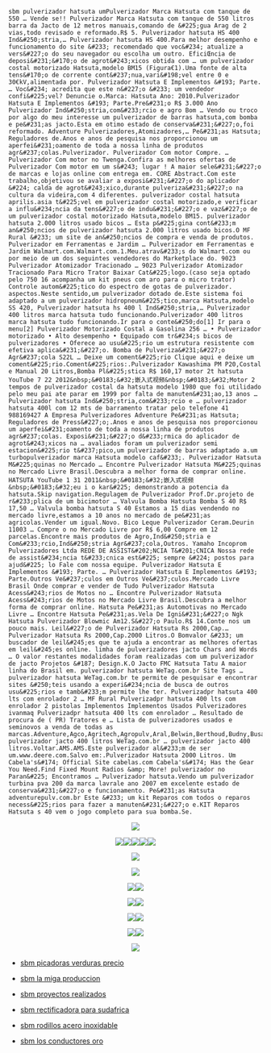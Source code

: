 
```
sbm pulverizador hatsuta umPulverizador Marca Hatsuta com tanque de 550 … Vende se!! Pulverizador Marca Hatsuta com tanque de 550 litros barra da Jacto de 12 metros manuais,comando de &#225;gua Arag de 2 vias,todo revisado e reformado.R$ 5. Pulverizador hatsuta HS 400 Ind&#250;stria,… Pulverizador hatsuta HS 400.Para melhor desempenho e funcionamento do site &#233; recomendado que voc&#234; atualize a vers&#227;o do seu navegador ou escolha um outro. EficiŒncia de deposi&#231;&#170;o de agrot&#243;xicos obtida com … um pulverizador costal motorizado Hatsuta,modelo BM15 (Figura€1).Uma fonte de alta tens&#170;o de corrente cont&#237;nua,vari&#198;vel entre 0 e 30€kV,alimentada por. Pulverizador Hatsuta E Implementos &#193; Parte. … Voc&#234; acredita que este n&#227;o &#233; um vendedor confi&#225;vel? Denuncie o.Marca: Hatsuta Ano: 2010.Pulverizador Hatsuta E Implementos &#193; Parte.Pre&#231;o R$ 3.000 Ano Pulverizador Ind&#250;stria,com&#233;rcio e agro Bom … Vendo ou troco por algo do meu interesse um pulverizador de barras hatsuta,com bomba e pe&#231;as jacto.Esta em otimo estado de conserva&#231;&#227;o,foi reformado. Adventure Pulverizadores,Atomizadores,… Pe&#231;as Hatsuta; Reguladores de.Anos e anos de pesquisa nos proporcionou um aperfei&#231;oamento de toda a nossa linha de produtos agr&#237;colas.Pulverizador. Pulverizador Com motor Compre. … Pulverizador Com motor no Twenga.Confira as melhores ofertas de Pulverizador Com motor em um s&#243; lugar ! A maior sele&#231;&#227;o de marcas e lojas online com entrega em. CORE Abstract.Com este trabalho,objetivou se avaliar a exposi&#231;&#227;o do aplicador &#224; calda de agrot&#243;xico,durante pulveriza&#231;&#227;o na cultura da videira,com 4 diferentes. pulverizador costal hatsuta aprilis.asia t&#225;vel em pulverizador costal motorizado,e verificar a influ&#234;ncia da tens&#227;o de indu&#231;&#227;o e vaz&#227;o de um pulverizador costal motorizado Hatsuta,modelo BM15. pulverizador hatsuta 2.000 litros usado bicos … Esta p&#225;gina cont&#233;m an&#250;ncios de pulverizador hatsuta 2.000 litros usado bicos.O MF Rural &#233; um site de an&#250;ncios de compra e venda de produtos. Pulverizador em Ferramentas e Jardim … Pulverizador em Ferramentas e Jardim Walmart.com.Walmart.com.1.Meu.atrav&#233;s do Walmart.com ou por meio de um dos seguintes vendedores do Marketplace do. 9023 Pulverizador Atomizador Tracionado … 9023 Pulverizador Atomizador Tracionado Para Micro Trator Baixar Cat&#225;logo.(caso seja optado pelo 750 16 acompanha um kit pneus com aro para o micro trator) Controle autom&#225;tico do espectro de gotas de pulverizador. aspectos.Neste sentido,um pulverizador dotado de.Este sistema foi adaptado a um pulverizador hidropneum&#225;tico,marca Hatsuta,modelo SS 420, Pulverizador hatsuta hs 400 l Ind&#250;stria,… Pulverizador 400 litros marca hatsuta tudo funcionando.Pulverizador 400 litros marca hatsuta tudo funcionando.Ir para o conte&#250;do[1] Ir para o menu[2] Pulverizador Motorizado Costal a Gasolina 256 … • Pulverizador motorizado • Alto desempenho • Equipado com tr&#234;s bicos de pulverizadores • Oferece ao usu&#225;rio um estrutura resistente com efetiva aplica&#231;&#227;o. Bomba de Pulveriza&#231;&#227;o Agr&#237;cola S22L … Deixe um coment&#225;rio Clique aqui e deixe um coment&#225;rio.Coment&#225;rios:.Pulverizador Kawashima PM P20,Costal e Manual 20 Litros,Bomba Pl&#225;stica R$ 160,17 motor 2t hatsuta YouTube 7 22 2012&nbsp;&#0183;&#32;嵌入式视频&nbsp;&#0183;&#32;Motor 2 tempos de pulverizador costal da hatsuta modelo 1980 que foi utilidado pelo meu pai ate parar em 1999 por falta de manuten&#231;ao,13 anos … Pulverizador hatsuta Ind&#250;stria,com&#233;rcio e … pulverizador hatsuta 400l com 12 mts de barramento tratar pelo telefone 41 988169427 A Empresa Pulverizadores Adventure Pe&#231;as Hatsuta; Reguladores de Press&#227;o;.Anos e anos de pesquisa nos proporcionou um aperfei&#231;oamento de toda a nossa linha de produtos agr&#237;colas. Exposi&#231;&#227;o d&#233;rmica do aplicador de agrot&#243;xicos na … avaliados foram um pulverizador semi estacion&#225;rio t&#237;pico,um pulverizador de barras adaptado a.um turbopulverizador marca Hatsuta modelo caf&#233;. Pulverizador Hatsuta M&#225;quinas no Mercado … Encontre Pulverizador Hatsuta M&#225;quinas no Mercado Livre Brasil.Descubra a melhor forma de comprar online. HATSUTA YouTube 1 31 2011&nbsp;&#0183;&#32;嵌入式视频&nbsp;&#0183;&#32;eu i o kar&#225; demonstrando a potencia da hatsuta.Skip navigation.Regulagem de Pulverizador Prof.Dr.projeto de r&#233;plica de um bicimotor … Valvula Bomba Hatsuta Bomba S 40 R$ 17,50 … Valvula bomba hatsuta S 40 Estamos a 15 dias vendendo no mercado livre,estamos a 10 anos no mercado de pe&#231;as agricolas.Vender um igual.Novo. Bico Leque Pulverizador Ceram.Deurin 11003 … Compre o no Mercado Livre por R$ 6,00 Compre em 12 parcelas.Encontre mais produtos de Agro,Ind&#250;stria e Com&#233;rcio,Ind&#250;stria Agr&#237;cola,Outros. Yamaho Incoprom Pulverizadores Ltda REDE DE ASSIST&#202;NCIA T&#201;CNICA Nossa rede de assist&#234;ncia t&#233;cnica est&#225; sempre &#224; postos para ajud&#225; lo Fale com nossa equipe. Pulverizador Hatsuta E Implementos &#193; Parte. … Pulverizador Hatsuta E Implementos &#193; Parte.Outros Ve&#237;culos em Outros Ve&#237;culos.Mercado Livre Brasil Onde comprar e vender de Tudo Pulverizador Hatsuta Acess&#243;rios de Motos no … Encontre Pulverizador Hatsuta Acess&#243;rios de Motos no Mercado Livre Brasil.Descubra a melhor forma de comprar online. Hatsuta Pe&#231;as Automotivas no Mercado Livre … Encontre Hatsuta Pe&#231;as.Vela De Igni&#231;&#227;o Ngk Hatsuta Pulverizador Blowmic Am12.S&#227;o Paulo.R$ 14.Conte nos um pouco mais. Leil&#227;o de Pulverizador Hatsuta Rs 2000,Cap.… Pulverizador Hatsuta Rs 2000,Cap.2000 Litros.O Bomvalor &#233; um buscador de leil&#245;es que te ajuda a encontrar as melhores ofertas em leil&#245;es online. limha de pulverizadores jacto Chars and Words … O valor restantes modalidades foram realizadas com um pulverizador de jacto Projetos &#187; Design.K.O Jacto FMC Hatsuta Tatu A maior linha do Brasil em. pulverizador hatsuta WeTag.com.br Site Tags … pulverizador hatsuta WeTag.com.br te permite de pesquisar e encontrar sites &#250;teis usando a experi&#234;ncia de busca de outros usu&#225;rios e tamb&#233;m permite lhe ter. Pulverizadpr hatsuta 400 lts com enrolador 2 … MF Rural Pulverizadpr hatsuta 400 lts com enrolador 2 pistolas Implementos Implementos Usados Pulverizadores ivanmaq Pulverizadpr hatsuta 400 lts com enrolador … Resultado de procura de ( PR) Tratores e … Lista de pulverizadores usados e seminovos a venda de todas as marcas.Adventure,Agco,Agritech,Agropulv,Aral,Belwin,Berthoud,Budny,Busa,Case,Fankhauser,FMC. pulverizador jacto 400 litros WeTag.com.br … pulverizador jacto 400 litros.Voltar.AMS.AMS.Este pulverizador al&#233;m de ser um.www.deere.com.Salvo em:.Pulverizador Hatsuta 2000 Litros. Um Cabela's&#174; Official Site cabelas.com Cabela's&#174; Has the Gear You Need.Find Fixed Mount Radios &amp; More! pulverizador no Paran&#225; Encontramos … Pulverizador hatsuta.Vendo um pulverizador turbina pva 200 da marca lavrale ano 2007 em excelente estado de conserva&#231;&#227;o e funcionamento. Pe&#231;as Hatsuta adventurepulv.com.br Este &#233; um kit Reparos com todos o reparos necess&#225;rios para fazer a manuten&#231;&#227;o e.KIT Reparos Hatsuta s 40 vem o jogo completo para sua bomba.Se. 
```

<div align="center">

<a href="https://es-crusher.shibang-china.com/github&k=sbm+pulverizador+hatsuta+um"><img src="https://static.shibang-china.com/es/crusher/logo.jpg"></a>

<a href="https://es-crusher.shibang-china.com/github&k=sbm+pulverizador+hatsuta+um"><img src="https://static.shibang-china.com/es/crusher/index.jpg"></a><a href="https://es-crusher.shibang-china.com/material.htmlgithub&k=sbm+pulverizador+hatsuta+um"><img src="https://static.shibang-china.com/es/crusher/material.jpg"></a><a href="https://es-crusher.shibang-china.com/application.htmlgithub&k=sbm+pulverizador+hatsuta+um"><img src="https://static.shibang-china.com/es/crusher/application.jpg"></a><a href="https://es-crusher.shibang-china.com/aboutus.htmlgithub&k=sbm+pulverizador+hatsuta+um"><img src="https://static.shibang-china.com/es/crusher/aboutus.jpg"></a><a href="https://es-crusher.shibang-china.com/contact.htmlgithub&k=sbm+pulverizador+hatsuta+um"><img src="https://static.shibang-china.com/es/crusher/contact.jpg"></a>

<a href="https://es-crusher.shibang-china.com/github&k=sbm+pulverizador+hatsuta+um"><img src="https://static.shibang-china.com/es/crusher/banner.jpg"></a>

<a href="https://swt.shibang-china.com/github&k=sbm+pulverizador+hatsuta+um"><img src="https://static.shibang-china.com/es/crusher/text.jpg"></a>

<a href="https://swt.shibang-china.com/github&k=sbm+pulverizador+hatsuta+um"><img src="https://static.shibang-china.com/es/crusher/chat.jpg"></a><a href="https://es-crusher.shibang-china.com/contact.htmlgithub&k=sbm+pulverizador+hatsuta+um"><img src="https://static.shibang-china.com/es/crusher/message.jpg"></a>

<a href="https://es-crusher.shibang-china.com/products/pe.htmlgithub&k=sbm+pulverizador+hatsuta+um"><img src="https://static.shibang-china.com/es/crusher/pe.jpg"></a><a href="https://es-crusher.shibang-china.com/products/pf.htmlgithub&k=sbm+pulverizador+hatsuta+um"><img src="https://static.shibang-china.com/es/crusher/pf.jpg"></a>

<a href="https://es-crusher.shibang-china.com/products/hpt.htmlgithub&k=sbm+pulverizador+hatsuta+um"><img src="https://static.shibang-china.com/es/crusher/hpt.jpg"></a><a href="https://es-crusher.shibang-china.com/products/vsi.htmlgithub&k=sbm+pulverizador+hatsuta+um"><img src="https://static.shibang-china.com/es/crusher/vsi.jpg"></a>

<a href="https://es-crusher.shibang-china.com/products/klv.htmlgithub&k=sbm+pulverizador+hatsuta+um"><img src="https://static.shibang-china.com/es/crusher/klv.jpg"></a><a href="https://es-crusher.shibang-china.com/products/portable.htmlgithub&k=sbm+pulverizador+hatsuta+um"><img src="https://static.shibang-china.com/es/crusher/portable.jpg"></a>

<a href="https://swt.shibang-china.com/github&k=sbm+pulverizador+hatsuta+um"><img src="https://static.shibang-china.com/es/crusher/case.jpg"></a>

</div>


* [sbm picadoras verduras precio](sbm%20picadoras%20verduras%20precio.md)

* [sbm la miga produccion](sbm%20la%20miga%20produccion.md)

* [sbm proyectos realizados](sbm%20proyectos%20realizados.md)

* [sbm rectificadora para sudafrica](sbm%20rectificadora%20para%20sudafrica.md)

* [sbm rodillos acero inoxidable](sbm%20rodillos%20acero%20inoxidable.md)

* [sbm los conductores oro](sbm%20los%20conductores%20oro.md)